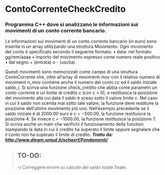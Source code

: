 # ContoCorrenteCheckCredito
### **Programma C++ dove si analizzano le informazioni sui movimenti di un conto corrente bancario.**


Le informazioni sui movimenti di un conto corrente bancario
(in euro) sono inserite in un array utilizzando una struttura Movimento. Ogni movimento
del conto è specificato secondo il seguente formato:
• data: nel formato gg/mm/aaaa
• importo del movimento espresso come numero reale positivo
• dal segno + (entrata) o - (uscita).

Questi movimenti sono memorizzati come campo di una struttura ContoCorrente
che, oltre all’array di movimenti mov con il relativo numero di movimenti n_mov contiene
anche il numero del conto cc ed il saldo iniziale saldo_i.
Si scriva una funzione check_credito che abbia come parametri un conto corrente e
un limite di credito c (con c < 0), e restituisca la posizione del movimento alla cui data il
saldo è sceso sotto il valore limite c. Nel caso in cui il saldo non scenda mai sotto tale
valore, la funzione deve restituire la posizione dell’ultimo movimento più uno.
Nell’esempio precedente se il saldo iniziale è di 2000.00 euro e c = −500.00, la
funzione restituisce la posizione 4. Se invece c = −1000.00, la funzione restituisce la
posizione 7.
Si scriva anche un main che verifichi il funzionamento della function stampando la
data in cui il credito ha superato il limite oppure segnalare che il conto non ha superato il
limite di credito.
***Tratto da: http://www.diegm.uniud.it/schaerf/Fondamenti/***

> ## **TO-DO:**
>-) Correggere errore su calcolo del saldo totale finale.
